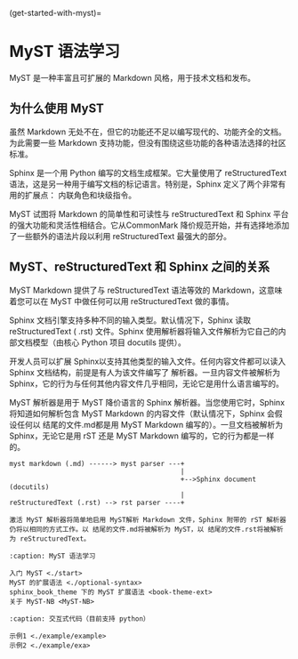 (get-started-with-myst)=

# MyST 语法学习

MyST 是一种丰富且可扩展的 Markdown 风格，用于技术文档和发布。


## 为什么使用 MyST

虽然 Markdown 无处不在，但它的功能还不足以编写现代的、功能齐全的文档。为此需要一些 Markdown 支持功能，但没有围绕这些功能的各种语法选择的社区标准。

Sphinx 是一个用 Python 编写的文档生成框架。它大量使用了 reStructuredText 语法，这是另一种用于编写文档的标记语言。特别是，Sphinx 定义了两个非常有用的扩展点： 内联角色和块级指令。

MyST 试图将 Markdown 的简单性和可读性与 reStructuredText 和 Sphinx 平台的强大功能和灵活性相结合。它从CommonMark 降价规范开始，并有选择地添加了一些额外的语法片段以利用 reStructuredText 最强大的部分。

## MyST、reStructuredText 和 Sphinx 之间的关系

MyST Markdown 提供了与 reStructuredText 语法等效的 Markdown，这意味着您可以在 MyST 中做任何可以用 reStructuredText 做的事情。

Sphinx 文档引擎支持多种不同的输入类型。默认情况下，Sphinx 读取reStructuredText ( .rst) 文件。Sphinx 使用解析器将输入文件解析为它自己的内部文档模型（由核心 Python 项目 docutils 提供）。

开发人员可以扩展 Sphinx以支持其他类型的输入文件。任何内容文件都可以读入 Sphinx 文档结构，前提是有人为该文件编写了 解析器。一旦内容文件被解析为 Sphinx，它的行为与任何其他内容文件几乎相同，无论它是用什么语言编写的。

MyST 解析器是用于 MyST 降价语言的 Sphinx 解析器。当您使用它时，Sphinx 将知道如何解析包含 MyST Markdown 的内容文件（默认情况下，Sphinx 会假设任何以 结尾的文件.md都是用 MyST Markdown 编写的）。一旦文档被解析为 Sphinx，无论它是用 rST 还是 MyST Markdown 编写的，它的行为都是一样的。

```
myst markdown (.md) ------> myst parser ---+
                                           |
                                           +-->Sphinx document (docutils)
                                           |
reStructuredText (.rst) --> rst parser ----+
```

```{note} 可以同时使用 MyST 和 reStructuredText
激活 MyST 解析器将简单地启用 MyST解析 Markdown 文件，Sphinx 附带的 rST 解析器仍将以相同的方式工作。以 结尾的文件.md将被解析为 MyST，以 结尾的文件.rst将被解析为 reStructuredText。
```

```{toctree} 
:caption: MyST 语法学习

入门 MyST <./start>
MyST 的扩展语法 <./optional-syntax>
sphinx_book_theme 下的 MyST 扩展语法 <book-theme-ext>
关于 MyST-NB <MyST-NB>
```

```{toctree} 
:caption: 交互式代码（目前支持 python）

示例1 <./example/example>
示例2 <./example/exa>
```
